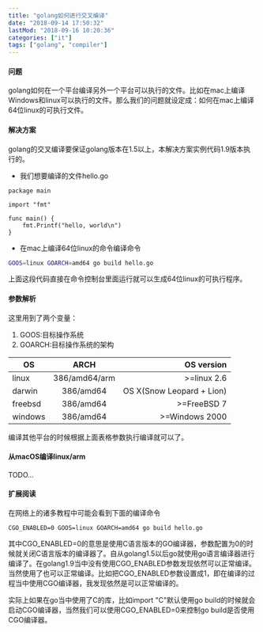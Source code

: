 ```yaml
---
title: "golang如何进行交叉编译"
date: "2018-09-14 17:50:32"
lastMod: "2018-09-16 10:20:36"
categories: ["it"]
tags: ["golang", "compiler"]
---
```


#### 问题
golang如何在一个平台编译另外一个平台可以执行的文件。比如在mac上编译Windows和linux可以执行的文件。那么我们的问题就设定成：如何在mac上编译64位linux的可执行文件。

#### 解决方案
golang的交叉编译要保证golang版本在1.5以上，本解决方案实例代码1.9版本执行的。

- 我们想要编译的文件hello.go

```golang
package main

import "fmt"

func main() {
    fmt.Printf("hello, world\n")
}
```

- 在mac上编译64位linux的命令编译命令

```bash
GOOS=linux GOARCH=amd64 go build hello.go
```

上面这段代码直接在命令控制台里面运行就可以生成64位linux的可执行程序。

#### 参数解析
这里用到了两个变量：
1. GOOS:目标操作系统
2. GOARCH:目标操作系统的架构

| OS      |     ARCH      |                OS version |
| ------- | :-----------: | ------------------------: |
| linux   | 386/amd64/arm |               >=linux 2.6 |
| darwin  |   386/amd64   | OS X(Snow Leopard + Lion) |
| freebsd |   386/amd64   |               >=FreeBSD 7 |
| windows |   386/amd64   |            >=Windows 2000 |

编译其他平台的时候根据上面表格参数执行编译就可以了。

#### 从macOS编译linux/arm

TODO...

#### 扩展阅读
在网络上的诸多教程中可能会看到下面的编译命令

```shell
CGO_ENABLED=0 GOOS=linux GOARCH=amd64 go build hello.go
```

其中CGO_ENABLED=0的意思是使用C语言版本的GO编译器，参数配置为0的时候就关闭C语言版本的编译器了。自从golang1.5以后go就使用go语言编译器进行编译了。在golang1.9当中没有使用CGO_ENABLED参数发现依然可以正常编译。当然使用了也可以正常编译。比如把CGO_ENABLED参数设置成1，即在编译的过程当中使用CGO编译器，我发现依然是可以正常编译的。

实际上如果在go当中使用了C的库，比如import "C"默认使用go build的时候就会启动CGO编译器，当然我们可以使用CGO_ENABLED=0来控制go build是否使用CGO编译器。